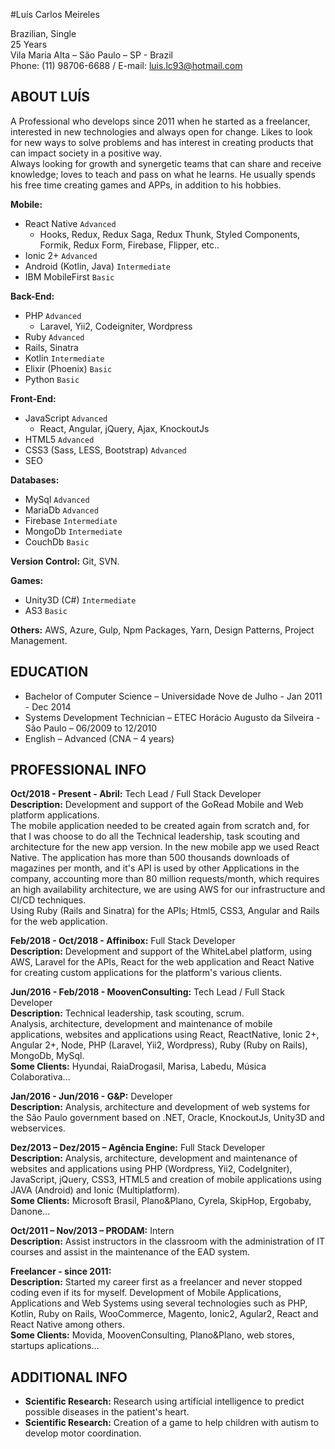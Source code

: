 #Luís Carlos Meireles

Brazilian, Single <br/>
25 Years<br/>
Vila Maria Alta – São Paulo – SP - Brazil<br/>
Phone: (11) 98706-6688 / E-mail: luis.lc93@hotmail.com<br/>

## ABOUT LUÍS

A Professional who develops since 2011 when he started as a freelancer, interested in new technologies and always open for change. Likes to look for new ways to solve problems and has interest in creating products that can impact society in a positive way.<br/>
Always looking for growth and synergetic teams that can share and receive knowledge; loves to teach and pass on what he learns.
He usually spends his free time creating games and APPs, in addition to his hobbies.

**Mobile:** 
 - React Native ```Advanced```
   - Hooks, Redux, Redux Saga, Redux Thunk, Styled Components, Formik, Redux Form, Firebase, Flipper, etc..
 - Ionic 2+ ```Advanced```
 - Android (Kotlin, Java) ```Intermediate```
 - IBM MobileFirst ```Basic```
 
**Back-End:** 
 - PHP ```Advanced```
   - Laravel, Yii2, Codeigniter, Wordpress
 - Ruby ```Advanced```
  - Rails, Sinatra
 - Kotlin ```Intermediate```
 - Elixir (Phoenix) ```Basic```
 - Python ```Basic```

**Front-End:** 
 - JavaScript ```Advanced```
   - React, Angular, jQuery, Ajax, KnockoutJs
 - HTML5 ```Advanced```
 - CSS3 (Sass, LESS, Bootstrap) ```Advanced```
 - SEO

**Databases:** 
 - MySql ```Advanced```
 - MariaDb ```Advanced```
 - Firebase ```Intermediate```
 - MongoDb ```Intermediate```
 - CouchDb ```Basic```
 
**Version Control:** Git, SVN.

**Games:** 
 - Unity3D (C#) ```Intermediate```
 - AS3 ```Basic```

**Others:** AWS, Azure, Gulp, Npm Packages, Yarn, Design Patterns, Project Management.

## EDUCATION

 - Bachelor of Computer Science – Universidade Nove de Julho - Jan 2011 - Dec 2014
 - Systems Development Technician – ETEC Horácio Augusto da Silveira - São Paulo – 06/2009 to 12/2010 
 - English – Advanced (CNA – 4 years)  

## PROFESSIONAL INFO

 **Oct/2018 - Present - Abril:** Tech Lead / Full Stack Developer<br/>
 **Description:** Development and support of the GoRead Mobile and Web platform applications.<br/>
 The mobile application needed to be created again from scratch and, for that I was choose to do all the Technical leadership, task scouting and architecture for the new app version. In the new mobile app we used React Native. The application has more than 500 thousands downloads of magazines per month, and it's API is used by other Applications in the company, accounting more than 80 million requests/month, which requires an high availability architecture,  we are using AWS for our infrastructure and CI/CD techniques.<br/>
 Using Ruby (Rails and Sinatra) for the APIs; Html5, CSS3, Angular and Rails for the web application.<br/>
 
 **Feb/2018 - Oct/2018 - Affinibox:** Full Stack Developer<br/>
 **Description:** Development and support of the WhiteLabel platform, using AWS, Laravel for the APIs, React for the web application and React Native for creating custom applications for the platform's various clients.<br/>

 **Jun/2016 - Feb/2018 - MoovenConsulting:** Tech Lead / Full Stack Developer<br/>
 **Description:** Technical leadership, task scouting, scrum.<br/>
Analysis, architecture, development and maintenance of mobile applications, websites and applications using React, ReactNative, Ionic 2+, Angular 2+, Node, PHP (Laravel, Yii2, Wordpress), Ruby (Ruby on Rails), MongoDb, MySql.<br/>
 **Some Clients:** Hyundai, RaiaDrogasil, Marisa, Labedu, Música Colaborativa...

 **Jan/2016 - Jun/2016 - G&P:** Developer<br/>
 **Description:** Analysis, architecture and development of web systems for the São Paulo government based on .NET, Oracle, KnockoutJs, Unity3D and webservices.

 **Dez/2013 – Dez/2015 – Agência Engine:** Full Stack Developer<br/>
 **Description:** Analysis, architecture, development and maintenance of websites and applications using PHP (Wordpress, Yii2, CodeIgniter), JavaScript, jQuery, CSS3, HTML5 and creation of mobile applications using JAVA (Android) and Ionic (Multiplatform).<br/>
 **Some Clients:** Microsoft Brasil, Plano&Plano, Cyrela, SkipHop, Ergobaby, Danone...
  
 **Oct/2011 – Nov/2013 – PRODAM:** Intern<br/>
 **Description:** Assist instructors in the classroom with the administration of IT courses and assist in the maintenance of the EAD system.

 **Freelancer - since 2011:**<br/>
 **Description:** Started my career first as a freelancer and never stopped coding even if its for myself. 
Development of Mobile Applications, Applications and Web Systems using several technologies such as PHP, Kotlin, Ruby on Rails, WooCommerce, Magento, Ionic2, Agular2, React and React Native among others.<br/>
 **Some Clients:** Movida, MoovenConsulting, Plano&Plano, web stores, startups aplications...

## ADDITIONAL INFO

 - **Scientific Research:** Research using artificial intelligence to predict possible diseases in the patient's heart.
 - **Scientific Research:** Creation of a game to help children with autism to develop motor coordination.

